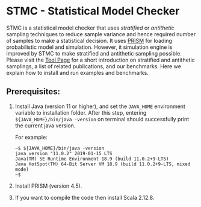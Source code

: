 STMC - Statistical Model Checker
================================

STMC is a statistical model checker that uses _stratified_ or _antithetic_ sampling techniques to 
reduce sample variance and hence required number of samples to make a statistical decision.
It uses [PRISM](https://www.prismmodelchecker.org/) for loading probabilistic model and simulation.
However, it simulation engine is improved by STMC to make stratified and antithetic sampling possible.
Please visit the [Tool Page](https://github.com/nima-roohi/STMC) for 
a short introduction on stratified and antithetic samplings,
a list of related publications, and
our benchmarks. 
Here we explain how to install and run examples and benchmarks.


Prerequisites:
--------------

1. Install Java (version 11 or higher), and 
    set the `JAVA_HOME` environment variable to installation folder.
    After this step, entering `${JAVA_HOME}/bin/java -version` on terminal should 
    successfully print the current java version.
    
    For example:
    ```
   ~$ ${JAVA_HOME}/bin/java -version
   java version "11.0.2" 2019-01-15 LTS
   Java(TM) SE Runtime Environment 18.9 (build 11.0.2+9-LTS)
   Java HotSpot(TM) 64-Bit Server VM 18.9 (build 11.0.2+9-LTS, mixed mode)
   ~$ 
   ``` 
1. Install PRISM (version 4.5).




1. If you want to compile the code then install Scala 2.12.8.

